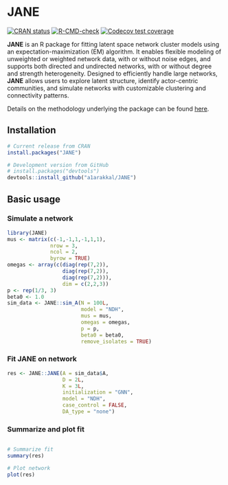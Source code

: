 
<!-- README.md is generated from README.Rmd. Please edit that file -->

# JANE

<!-- badges: start -->

[![CRAN
status](https://www.r-pkg.org/badges/version/JANE)](https://CRAN.R-project.org/package=JANE)
[![R-CMD-check](https://github.com/a1arakkal/JANE/actions/workflows/R-CMD-check.yaml/badge.svg)](https://github.com/a1arakkal/JANE/actions/workflows/R-CMD-check.yaml)
[![Codecov test
coverage](https://codecov.io/gh/a1arakkal/JANE/branch/master/graph/badge.svg)](https://app.codecov.io/gh/a1arakkal/JANE?branch=master)

<!-- badges: end -->

**JANE** is an R package for fitting latent space network cluster models using an expectation-maximization (EM) algorithm. It enables flexible modeling of unweighted or weighted network data, with or without noise edges, and supports both directed and undirected networks, with or without degree and strength heterogeneity. Designed to efficiently handle large networks, **JANE** allows users to explore latent structure, identify actor-centric communities, and simulate networks with customizable clustering and connectivity patterns.

Details on the methodology underlying the package can be found [here](https://www.sciencedirect.com/science/article/abs/pii/S0167947325001045).

## Installation

``` r
# Current release from CRAN
install.packages("JANE")

# Development version from GitHub
# install.packages("devtools")
devtools::install_github("a1arakkal/JANE")
```

## Basic usage

### Simulate a network

``` r
library(JANE)
mus <- matrix(c(-1,-1,1,-1,1,1), 
              nrow = 3,
              ncol = 2, 
              byrow = TRUE)
omegas <- array(c(diag(rep(7,2)),
                  diag(rep(7,2)), 
                  diag(rep(7,2))), 
                  dim = c(2,2,3))
p <- rep(1/3, 3)
beta0 <- 1.0
sim_data <- JANE::sim_A(N = 100L, 
                        model = "NDH",
                        mus = mus, 
                        omegas = omegas, 
                        p = p, 
                        beta0 = beta0, 
                        remove_isolates = TRUE)
```

### Fit JANE on network

``` r
res <- JANE::JANE(A = sim_data$A,
                  D = 2L,
                  K = 3L,
                  initialization = "GNN", 
                  model = "NDH",
                  case_control = FALSE,
                  DA_type = "none")
```

### Summarize and plot fit

``` r

# Summarize fit 
summary(res)

# Plot network
plot(res)
```
